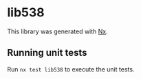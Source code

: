 # lib538

This library was generated with [Nx](https://nx.dev).

## Running unit tests

Run `nx test lib538` to execute the unit tests.
